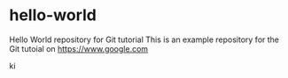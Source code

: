 # hello-world
Hello World repository for Git tutorial
This is an example repository for the Git tutoial on
https://www.google.com

ki
